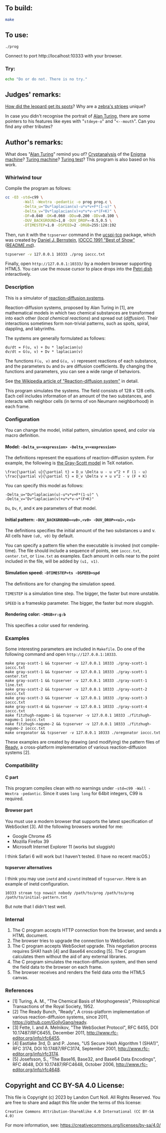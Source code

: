 ## To build:

```sh
make
```


## To use:

```sh
./prog
```

Connect to port http://localhost:10333 with your browser.


### Try:

```sh
echo "Do or do not. There is no try."
```


## Judges' remarks:

[How did the leopard get its
spots](https://www.livescience.com/950-leopard-spots.html)? Why are a [zebra's
stripes](https://africafreak.com/zebra-stripes) unique?

In case you didn't recognise the portrait of [Alan
Turing](https://en.wikipedia.org/wiki/Alan_Turing), there are some
pointers to his features like eyes with "`stdeye-o`" and "`<--mouth`". Can you
find any other tributes?


## Author's remarks:

What does "[Alan Turing](https://en.wikipedia.org/wiki/Alan_Turing)" remind you
of? [Cryptanalysis](https://en.wikipedia.org/wiki/Cryptanalysis) of the [Enigma
machine](https://en.wikipedia.org/wiki/Enigma_machine)?  [Turing
machine](https://en.wikipedia.org/wiki/Turing_machine)? [Turing
test](https://en.wikipedia.org/wiki/Turing_test)? This program is also based on
his work.

### Whirlwind tour

Compile the program as follows:

```sh
cc -O3 -std=c99 \
        -Wall -Wextra -pedantic -o prog prog.c \
        -Delta_u="Du*laplacian(u)-u*v*v+F*(1-u)" \
        -Delta_v="Dv*laplacian(v)+u*v*v-v*(F+K)" \
        -DF=0.040 -DK=0.060 -DDu=0.200 -DDv=0.100 \
        -DUV_BACKGROUND=1,0 -DUV_DROP=-0.5,0.5 \
        -DTIMESTEP=1.0 -DSPEED=2 -DRGB=255:128:192
```

Then, run it with the `tcpserver` command in the
[ucspi-tcp](http://cr.yp.to/ucspi-tcp.html) package, which was created by
[Daniel J. Bernstein](/winners.html#Daniel_J._Bernstein), [IOCCC 1991 "Best of
Show"](../../1991/brnstnd/brnstnd.c) ([README.md](../../1991/brnstnd/README.md)).

```sh
tcpserver -v 127.0.0.1 10333 ./prog ioccc.txt
```

Finally, open `http://127.0.0.1:10333/` by a modern browser supporting HTML5.
You can use the mouse cursor to place drops into the [Petri
dish](https://en.wikipedia.org/wiki/Petri_dish) interactively.


### Description

This is a simulator of [reaction-diffusion
systems](https://en.wikipedia.org/wiki/Reaction-diffusion_system).

Reaction-diffusion systems, proposed by Alan Turing in [1], are mathematical
models in which two chemical substances are transformed into each other (*local
chemical reactions*) and spread out (*diffusion*).  Their interactions sometimes
form non-trivial patterns, such as spots, spiral, dappling, and labyrinths.

The systems are generally formulated as follows:

    du/dt = F(u, v) + Du * laplacian(u)
    dv/dt = G(u, v) + Dv * laplacian(v)

The functions `F(u, v)` and `G(u, v)` represent reactions of each substance, and
the parameters `Du` and `Dv` are diffusion coefficients.  By changing the
functions and parameters, you can see a wide range of behaviors.

See [the Wikipedia article of "Reaction-diffusion
system"](https://en.wikipedia.org/wiki/Reaction%E2%80%93diffusion_system) in
detail.

This program simulates the systems.  The field consists of 128 x 128 cells.
Each cell includes information of an amount of the two substances, and interacts
with neighbor cells (in terms of von Neumann neighborhood) in each frame.


### Configuration

You can change the model, initial pattern, simulation speed, and color via macro
definition.


#### Model: `-Delta_u=<expression> -Delta_v=<expression>`

The definitions represent the equations of reaction-diffusion system.  For
example, the following is [the Gray-Scott
model](http://groups.csail.mit.edu/mac/projects/amorphous/GrayScott/) in TeX
notation.

    \frac{\partial u}{\partial t} = D_u \Delta u - u v^2 + F (1 - u)
    \frac{\partial v}{\partial t} = D_v \Delta v + u v^2 - v (F + K)

You can specify this model as follows:

    -Delta_u="Du*laplacian(u)-u*v*v+F*(1-u)" \
    -Delta_v="Dv*laplacian(v)+u*v*v-v*(F+K)"

`Du`, `Dv`, `F`, and `K` are parameters of that model.

#### Initial pattern: `-DUV_BACKGROUND=<u0>,<v0> -DUV_DROP=<u1>,<v1>`

The definitions specifies the initial amount of the two substances u and v.  All
cells have `(u0, v0)` by default.

You can specify a pattern file when the executable is invoked (not
compile-time).  The file should include a sequence of points, see `ioccc.txt`,
`center.txt`, or `line.txt` as examples.  Each amount in cells near to the point
included in the file, will be added by `(u1, v1)`.

#### Simulation speed: `-DTIMESTEP=ts -DSPEED=spd`

The definitions are for changing the simulation speed.

`TIMESTEP` is a simulation time step.  The bigger, the faster but more unstable.

`SPEED` is a frameskip parameter.  The bigger, the faster but more sluggish.

#### Rendering color: `-DRGB=r:g:b`

This specifies a color used for rendering.


### Examples

Some interesting parameters are included in `Makefile`.  Do one of the following
command and open `http://127.0.0.1:10333`.

```
make gray-scott-1 && tcpserver -v 127.0.0.1 10333 ./gray-scott-1 ioccc.txt
make gray-scott-1 && tcpserver -v 127.0.0.1 10333 ./gray-scott-1 center.txt
make gray-scott-1 && tcpserver -v 127.0.0.1 10333 ./gray-scott-1 line.txt
make gray-scott-2 && tcpserver -v 127.0.0.1 10333 ./gray-scott-2 ioccc.txt
make gray-scott-3 && tcpserver -v 127.0.0.1 10333 ./gray-scott-3 ioccc.txt
make gray-scott-4 && tcpserver -v 127.0.0.1 10333 ./gray-scott-4 ioccc.txt
make fitzhugh-nagumo-1 && tcpserver -v 127.0.0.1 10333 ./fitzhugh-nagumo-1 ioccc.txt
make fitzhugh-nagumo-2 && tcpserver -v 127.0.0.1 10333 ./fitzhugh-nagumo-2 ioccc.txt
make oregonator && tcpserver -v 127.0.0.1 10333 ./oregonator ioccc.txt
```

These examples are created by drawing (and modifying) the pattern files of
[Ready](https://github.com/GollyGang/ready), a cross-platform implementation of
various reaction-diffusion systems [2].

### Compatibility

#### C part

This program compiles clean with no warnings under `-std=c99 -Wall -Wextra
-pedantic`.  Since it uses `long long` for 64bit integers, C99 is required.

#### Browser part

You must use a modern browser that supports the latest specification of
WebSocket [3].  All the following browsers worked for me:

* Google Chrome 45
* Mozilla Firefox 39
* Microsoft Internet Explorer 11 (works but sluggish)

I think Safari 6 will work but I haven't tested.  (I have no recent macOS.)

#### tcpserver alternatives

I think you may use `inetd` and `xinetd` instead of `tcpserver`.  Here is an
example of inetd configuration.

    10333 stream tcp nowait nobody /path/to/prog /path/to/prog /path/to/initial-pattern.txt

But note that I didn't test well.

### Internal

1. The C program accepts HTTP connection from the browser, and sends a HTML
document.
2. The browser tries to upgrade the connection to WebSocket.
3. The C program accepts WebSocket upgrade.  This negotiation process requires
SHA1 hash [4] and Base64 encoding [5].  The C program calculates them without
the aid of any external libraries.
4. The C program simulates the reaction-diffusion system, and then send the
field data to the browser on each frame.
4. The browser receives and renders the field data onto the HTML5 canvas.


### References

* [1] Turing, A. M., "The Chemical Basis of Morphogenesis", Philosophical Transactions of the Royal Society, 1952.
* [2] The Ready Bunch, "Ready", A cross-platform implementation of various reaction-diffusion systems, since 2011, <https://github.com/GollyGang/ready>.
* [3] Fette, I. and A. Melnikov, "The WebSocket Protocol", RFC 6455, DOI 10.17487/RFC6455, December 2011, <http://www.rfc-editor.org/info/rfc6455>.
* [4] Eastlake 3rd, D. and P. Jones, "US Secure Hash Algorithm 1 (SHA1)", RFC 3174, DOI 10.17487/RFC3174, September 2001, <http://www.rfc-editor.org/info/rfc3174>.
* [5] Josefsson, S., "The Base16, Base32, and Base64 Data Encodings", RFC 4648, DOI 10.17487/RFC4648, October 2006, <http://www.rfc-editor.org/info/rfc4648>.


## Copyright and CC BY-SA 4.0 License:

This file is Copyright (c) 2023 by Landon Curt Noll.  All Rights Reserved.
You are free to share and adapt this file under the terms of this license:

    Creative Commons Attribution-ShareAlike 4.0 International (CC BY-SA 4.0)

For more information, see: https://creativecommons.org/licenses/by-sa/4.0/

